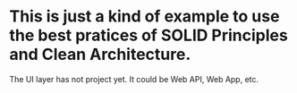 # This is just a kind of example to use the best pratices of SOLID Principles and Clean Architecture. 



The UI layer has not project yet. It could be Web API, Web App, etc.

